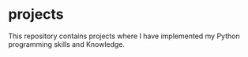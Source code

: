 # projects
This repository contains projects where I have implemented my Python programming skills and Knowledge.
